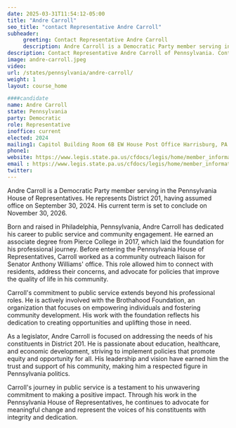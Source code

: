 ```yaml
---
date: 2025-03-31T11:54:12-05:00
title: "Andre Carroll"
seo_title: "contact Representative Andre Carroll"
subheader:
     greeting: Contact Representative Andre Carroll
     description: Andre Carroll is a Democratic Party member serving in the Pennsylvania House of Representatives. He represents District 201, having assumed office on September 30, 2024. His current term is set to conclude on November 30, 2026.
description: Contact Representative Andre Carroll of Pennsylvania. Contact information for Andre Carroll includes email address, phone number, and mailing address.
image: andre-carroll.jpeg
video:
url: /states/pennsylvania/andre-carroll/
weight: 1
layout: course_home

####candidate
name: Andre Carroll
state: Pennsylvania
party: Democratic
role: Representative
inoffice: current
elected: 2024
mailing1: Capitol Building Room 6B EW House Post Office Harrisburg, PA 17120
phone1: 
website: https://www.legis.state.pa.us/cfdocs/legis/home/member_information/House_bio.cfm?id=2019/
email : https://www.legis.state.pa.us/cfdocs/legis/home/member_information/House_bio.cfm?id=2019/
twitter: 
---
```

Andre Carroll is a Democratic Party member serving in the Pennsylvania House of Representatives. He represents District 201, having assumed office on September 30, 2024. His current term is set to conclude on November 30, 2026.

Born and raised in Philadelphia, Pennsylvania, Andre Carroll has dedicated his career to public service and community engagement. He earned an associate degree from Pierce College in 2017, which laid the foundation for his professional journey. Before entering the Pennsylvania House of Representatives, Carroll worked as a community outreach liaison for Senator Anthony Williams' office. This role allowed him to connect with residents, address their concerns, and advocate for policies that improve the quality of life in his community.

Carroll's commitment to public service extends beyond his professional roles. He is actively involved with the Brothahood Foundation, an organization that focuses on empowering individuals and fostering community development. His work with the foundation reflects his dedication to creating opportunities and uplifting those in need.

As a legislator, Andre Carroll is focused on addressing the needs of his constituents in District 201. He is passionate about education, healthcare, and economic development, striving to implement policies that promote equity and opportunity for all. His leadership and vision have earned him the trust and support of his community, making him a respected figure in Pennsylvania politics.

Carroll's journey in public service is a testament to his unwavering commitment to making a positive impact. Through his work in the Pennsylvania House of Representatives, he continues to advocate for meaningful change and represent the voices of his constituents with integrity and dedication.
